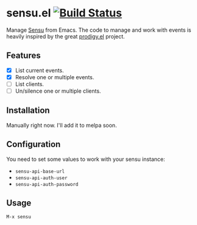 # sensu.el [![Build Status](https://api.travis-ci.org/areina/sensu.el.png?branch=master)](http://travis-ci.org/areina/sensu.el)

Manage [Sensu](http://sensuapp.org/) from Emacs.
The code to manage and work with events is heavily inspired by the great [prodigy.el](http://github.com/rejeep/prodigy.el) project.

## Features

- [x] List current events.
- [x] Resolve one or multiple events.
- [ ] List clients.
- [ ] Un/silence one or multiple clients.

## Installation

Manually right now. I'll add it to melpa soon.

## Configuration

You need to set some values to work with your sensu instance:

- `sensu-api-base-url`
- `sensu-api-auth-user`
- `sensu-api-auth-password`

## Usage

`M-x sensu`
